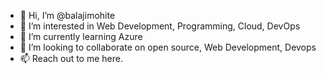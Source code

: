 - 👋 Hi, I’m @balajimohite
- 👀 I’m interested in Web Development, Programming, Cloud, DevOps
- 🌱 I’m currently learning Azure
- 💞️ I’m looking to collaborate on open source, Web Development, Devops
- 📫 Reach out to me here.

<!---
balajimohite/balajimohite is a ✨ special ✨ repository because its `README.md` (this file) appears on your GitHub profile.
You can click the Preview link to take a look at your changes.
--->
